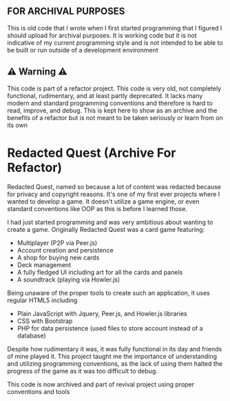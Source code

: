 ## FOR ARCHIVAL PURPOSES
This is old code that I wrote when I first started programming that I figured I should upload for archival purposes. It is working code but it is not indicative of my current programming style and is not intended to be able to be built or run outside of a development environment

## **⚠️ Warning ⚠️** 
This code is part of a refactor project. This code is very old, not completely functional, rudimentary, and at least partly deprecated. It lacks many modern and standard programming conventions and therefore is hard to read, improve, and debug. This is kept here to show as an archive and the benefits of a refactor but is not meant to be taken seriously or learn from on its own

# Redacted Quest (Archive For Refactor)
Redacted Quest, named so because a lot of content was redacted because for privacy and copyright reasons. It's one of my first ever projects where I wanted to develop a game. It doesn't utilize a game engine, or even standard conventions like OOP as this is before I learned those.

I had just started programming and was very ambitious about wanting to create a game. Originally Redacted Quest was a card game featuring:

- Multiplayer (P2P via Peer.js)
- Account creation and persistence
- A shop for buying new cards
- Deck management
- A fully fledged UI including art for all the cards and panels
- A soundtrack (playing via Howler.js)

Being unaware of the proper tools to create such an application, it uses regular HTML5 including

- Plain JavaScript with Jquery, Peer.js, and Howler.js libraries
- CSS with Bootstrap
- PHP for data persistence (used files to store account instead of a database)

Despite how rudimentary it was, it was fully functional in its day and friends of mine played it. This project taught me the importance of understanding and utilizing programming conventions, as the lack of using them halted the progress of the game as it was too difficult to debug.

This code is now archived and part of revival project using proper conventions and tools